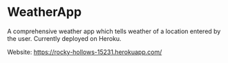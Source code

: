 # WeatherApp
A comprehensive weather app which tells weather of a location entered by the user. Currently deployed on Heroku.

Website: https://rocky-hollows-15231.herokuapp.com/

